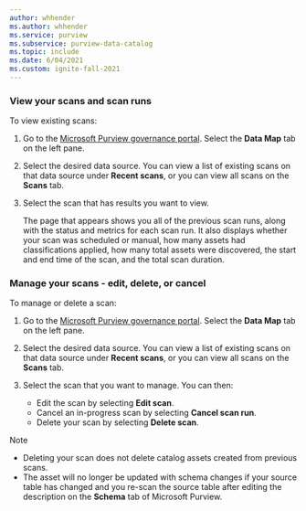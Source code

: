 ```yaml
---
author: whhender
ms.author: whhender
ms.service: purview
ms.subservice: purview-data-catalog
ms.topic: include
ms.date: 6/04/2021
ms.custom: ignite-fall-2021
---
```


### View your scans and scan runs

To view existing scans:

1. Go to the [Microsoft Purview governance portal](https://web.purview.azure.com/resource/). Select the **Data Map** tab on the left pane.

1. Select the desired data source. You can view a list of existing scans on that data source under **Recent scans**, or you can view all scans on the **Scans** tab.

1. Select the scan that has results you want to view.

   The page that appears shows you all of the previous scan runs, along with the status and metrics for each scan run. It also displays whether your scan was scheduled or manual, how many assets had classifications applied, how many total assets were discovered, the start and end time of the scan, and the total scan duration.

### Manage your scans - edit, delete, or cancel

To manage or delete a scan:

1. Go to the [Microsoft Purview governance portal](https://web.purview.azure.com/resource/). Select the **Data Map** tab on the left pane.

1. Select the desired data source. You can view a list of existing scans on that data source under **Recent scans**, or you can view all scans on the **Scans** tab.

1. Select the scan that you want to manage. You can then:

   - Edit the scan by selecting **Edit scan**.
   - Cancel an in-progress scan by selecting **Cancel scan run**.
   - Delete your scan by selecting **Delete scan**.

> [!NOTE]
> * Deleting your scan does not delete catalog assets created from previous scans.
> * The asset will no longer be updated with schema changes if your source table has changed and you re-scan the source table after editing the description on the **Schema** tab of Microsoft Purview.
